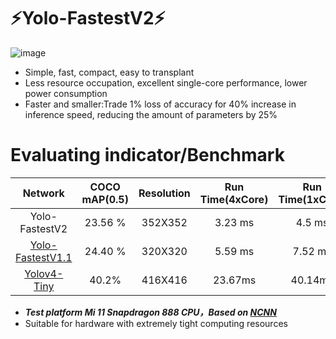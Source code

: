 # :zap:Yolo-FastestV2:zap:
![image](https://github.com/dog-qiuqiu/Yolo-FastestV2/blob/main/img/demo.png)
* Simple, fast, compact, easy to transplant
* Less resource occupation, excellent single-core performance, lower power consumption
* Faster and smaller:Trade 1% loss of accuracy for 40% increase in inference speed, reducing the amount of parameters by 25%
# Evaluating indicator/Benchmark
Network|COCO mAP(0.5)|Resolution|Run Time(4xCore)|Run Time(1xCore)|FLOPs(G)|Params(M)
:---:|:---:|:---:|:---:|:---:|:---:|:---:
Yolo-FastestV2|23.56 %|352X352|3.23 ms|4.5 ms|0.238|0.25M
[Yolo-FastestV1.1](https://github.com/dog-qiuqiu/Yolo-Fastest/tree/master/ModelZoo/yolo-fastest-1.1_coco)|24.40 %|320X320|5.59 ms|7.52 ms|0.252|0.35M
[Yolov4-Tiny](https://raw.githubusercontent.com/AlexeyAB/darknet/master/cfg/yolov4-tiny.cfg)|40.2%|416X416|23.67ms|40.14ms|6.9|5.77M

* ***Test platform Mi 11 Snapdragon 888 CPU，Based on [NCNN](https://github.com/Tencent/ncnn)***
* Suitable for hardware with extremely tight computing resources

